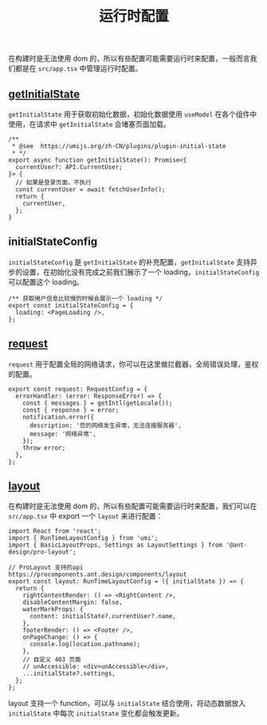 ﻿---
title: 运行时配置
order: 3
nav:
  title: 配置
  path: /config
  order: 2
---

在构建时是无法使用 dom 的，所以有些配置可能需要运行时来配置，一般而言我们都是在 `src/app.tsx` 中管理运行时配置。

## [getInitialState](http://localhost:8000/docs/simple-model-cn)

`getInitialState` 用于获取初始化数据，初始化数据使用 `useModel` 在各个组件中使用，在请求中 `getInitialState` 会堵塞页面加载。

```tsx | pure
/**
 * @see  https://umijs.org/zh-CN/plugins/plugin-initial-state
 * */
export async function getInitialState(): Promise<{
  currentUser?: API.CurrentUser;
}> {
  // 如果是登录页面，不执行
  const currentUser = await fetchUserInfo();
  return {
    currentUser,
  };
}
```

## initialStateConfig

`initialStateConfig` 是 `getInitialState` 的补充配置，`getInitialState` 支持异步的设置，在初始化没有完成之前我们展示了一个 loading，`initialStateConfig` 可以配置这个 loading。

```tsx | pure
/** 获取用户信息比较慢的时候会展示一个 loading */
export const initialStateConfig = {
  loading: <PageLoading />,
};
```

## [request](http://localhost:8000/docs/request-cn)

`request` 用于配置全局的网络请求，你可以在这里做拦截器，全局错误处理，鉴权的配置。

```tsx | pure
export const request: RequestConfig = {
  errorHandler: (error: ResponseError) => {
    const { messages } = getIntl(getLocale());
    const { response } = error;
    notification.error({
      description: '您的网络发生异常，无法连接服务器',
      message: '网络异常',
    });
    throw error;
  },
};
```

## [layout](https://procomponents.ant.design/components/layout)

在构建时是无法使用 dom 的，所以有些配置可能需要运行时来配置，我们可以在`src/app.tsx` 中 export 一个 `layout` 来进行配置：

```tsx | pure
import React from 'react';
import { RunTimeLayoutConfig } from 'umi';
import { BasicLayoutProps, Settings as LayoutSettings } from '@ant-design/pro-layout';

// ProLayout 支持的api https://procomponents.ant.design/components/layout
export const layout: RunTimeLayoutConfig = ({ initialState }) => {
  return {
    rightContentRender: () => <RightContent />,
    disableContentMargin: false,
    waterMarkProps: {
      content: initialState?.currentUser?.name,
    },
    footerRender: () => <Footer />,
    onPageChange: () => {
      console.log(location.pathname);
    },
    // 自定义 403 页面
    // unAccessible: <div>unAccessible</div>,
    ...initialState?.settings,
  };
};
```

layout 支持一个 function，可以与 `initialState` 结合使用，将动态数据放入 `initialState` 中每次 `initialState` 变化都会触发更新。
